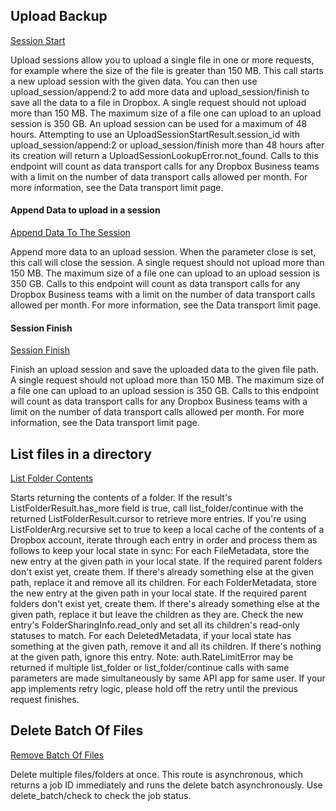 ## Upload Backup

[Session Start]

Upload sessions allow you to upload a single file in one or more requests, for example where the size of the file is
greater than 150 MB. This call starts a new upload session with the given data. You can then use upload_session/append:2
to add more data and upload_session/finish to save all the data to a file in Dropbox.
A single request should not upload more than 150 MB. The maximum size of a file one can upload to an upload session is
350 GB.
An upload session can be used for a maximum of 48 hours. Attempting to use an UploadSessionStartResult.session_id with
upload_session/append:2 or upload_session/finish more than 48 hours after its creation will return a
UploadSessionLookupError.not_found.
Calls to this endpoint will count as data transport calls for any Dropbox Business teams with a limit on the number of
data transport calls allowed per month. For more information, see the Data transport limit page.

#### Append Data to upload in a session

[Append Data To The Session]

Append more data to an upload session.
When the parameter close is set, this call will close the session.
A single request should not upload more than 150 MB. The maximum size of a file one can upload to an upload session is
350 GB.
Calls to this endpoint will count as data transport calls for any Dropbox Business teams with a limit on the number of
data transport calls allowed per month. For more information, see the Data transport limit page.

#### Session Finish

[Session Finish]

Finish an upload session and save the uploaded data to the given file path.
A single request should not upload more than 150 MB. The maximum size of a file one can upload to an upload session is
350 GB.
Calls to this endpoint will count as data transport calls for any Dropbox Business teams with a limit on the number of
data transport calls allowed per month. For more information, see the Data transport limit page.

## List files in a directory

[List Folder Contents]

Starts returning the contents of a folder. If the result's ListFolderResult.has_more field is true, call
list_folder/continue with the returned ListFolderResult.cursor to retrieve more entries.
If you're using ListFolderArg.recursive set to true to keep a local cache of the contents of a Dropbox account, iterate
through each entry in order and process them as follows to keep your local state in sync:
For each FileMetadata, store the new entry at the given path in your local state. If the required parent folders don't
exist yet, create them. If there's already something else at the given path, replace it and remove all its children.
For each FolderMetadata, store the new entry at the given path in your local state. If the required parent folders don't
exist yet, create them. If there's already something else at the given path, replace it but leave the children as they
are. Check the new entry's FolderSharingInfo.read_only and set all its children's read-only statuses to match.
For each DeletedMetadata, if your local state has something at the given path, remove it and all its children. If
there's nothing at the given path, ignore this entry.
Note: auth.RateLimitError may be returned if multiple list_folder or list_folder/continue calls with same parameters are
made simultaneously by same API app for same user. If your app implements retry logic, please hold off the retry until
the previous request finishes.

## Delete Batch Of Files

[Remove Batch Of Files]

Delete multiple files/folders at once.
This route is asynchronous, which returns a job ID immediately and runs the delete batch asynchronously. Use
delete_batch/check to check the job status.


[Session Start]: https://www.dropbox.com/developers/documentation/http/documentation#files-upload_session-start

[Append Data To The Session]: https://www.dropbox.com/developers/documentation/http/documentation#files-upload_session-append

[Session Finish]: https://www.dropbox.com/developers/documentation/http/documentation#files-upload_session-finish

[List Folder Contents]: https://www.dropbox.com/developers/documentation/http/documentation#files-list_folder

[Remove Batch Of Files]: https://www.dropbox.com/developers/documentation/http/documentation#files-delete_batch